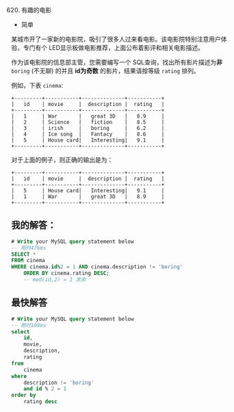 0620. 有趣的电影

- 简单

某城市开了一家新的电影院，吸引了很多人过来看电影。该电影院特别注意用户体验，专门有个 LED显示板做电影推荐，上面公布着影评和相关电影描述。

作为该电影院的信息部主管，您需要编写一个 SQL查询，找出所有影片描述为**非** `boring` (不无聊) 的并且 **id为奇数** 的影片，结果请按等级 `rating` 排列。

例如，下表 `cinema`:
```
+---------+-----------+--------------+-----------+
|   id    | movie     |  description |  rating   |
+---------+-----------+--------------+-----------+
|   1     | War       |   great 3D   |   8.9     |
|   2     | Science   |   fiction    |   8.5     |
|   3     | irish     |   boring     |   6.2     |
|   4     | Ice song  |   Fantacy    |   8.6     |
|   5     | House card|   Interesting|   9.1     |
+---------+-----------+--------------+-----------+
```
对于上面的例子，则正确的输出是为：
```
+---------+-----------+--------------+-----------+
|   id    | movie     |  description |  rating   |
+---------+-----------+--------------+-----------+
|   5     | House card|   Interesting|   9.1     |
|   1     | War       |   great 3D   |   8.9     |
+---------+-----------+--------------+-----------+
```

## 我的解答：
```sql
# Write your MySQL query statement below
-- 用时476ms
SELECT * 
FROM cinema
WHERE cinema.id%2 = 1 AND cinema.description != 'boring' 
    ORDER BY cinema.rating DESC;
    -- mod(id,2) = 1 求余
```

## 最快解答
```sql
# Write your MySQL query statement below
-- 用时109ms
select 
    id,
    movie,
    description,
    rating
from
    cinema
where
    description != 'boring'
    and id % 2 = 1
order by
    rating desc
```